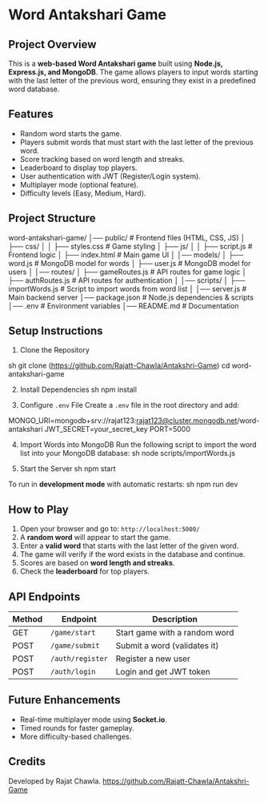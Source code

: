 # Word Antakshari Game

## Project Overview
This is a **web-based Word Antakshari game** built using **Node.js, Express.js, and MongoDB**. The game allows players to input words starting with the last letter of the previous word, ensuring they exist in a predefined word database.

## Features
- Random word starts the game.
- Players submit words that must start with the last letter of the previous word.
- Score tracking based on word length and streaks.
- Leaderboard to display top players.
- User authentication with JWT (Register/Login system).
- Multiplayer mode (optional feature).
- Difficulty levels (Easy, Medium, Hard).

##  Project Structure
word-antakshari-game/
│── public/                # Frontend files (HTML, CSS, JS)
│   ├── css/
│   │   ├── styles.css     # Game styling
│   ├── js/
│   │   ├── script.js      # Frontend logic
│   ├── index.html         # Main game UI
│
│── models/
│   ├── word.js            # MongoDB model for words
│   ├── user.js            # MongoDB model for users
│
│── routes/
│   ├── gameRoutes.js      # API routes for game logic
│   ├── authRoutes.js      # API routes for authentication
│
│── scripts/
│   ├── importWords.js     # Script to import words from word list
│
│── server.js              # Main backend server
│── package.json           # Node.js dependencies & scripts
│── .env                   # Environment variables
│── README.md              # Documentation

## Setup Instructions

1. Clone the Repository

sh
git clone (https://github.com/Rajatt-Chawla/Antakshri-Game)
cd word-antakshari-game


2. Install Dependencies
sh
npm install

3. Configure `.env` File
Create a `.env` file in the root directory and add:

MONGO_URI=mongodb+srv://rajat123:rajat123@cluster.mongodb.net/word-antakshari
JWT_SECRET=your_secret_key
PORT=5000


4. Import Words into MongoDB
Run the following script to import the word list into your MongoDB database:
sh
node scripts/importWords.js

5. Start the Server
sh
npm start

To run in **development mode** with automatic restarts:
sh
npm run dev



## How to Play
1. Open your browser and go to: `http://localhost:5000/`
2. A **random word** will appear to start the game.
3. Enter a **valid word** that starts with the last letter of the given word.
4. The game will verify if the word exists in the database and continue.
5. Scores are based on **word length and streaks**.
6. Check the **leaderboard** for top players.

## API Endpoints
| Method | Endpoint        | Description |
|--------|---------------|-------------|
| GET    | `/game/start` | Start game with a random word |
| POST   | `/game/submit` | Submit a word (validates it) |
| POST   | `/auth/register` | Register a new user |
| POST   | `/auth/login` | Login and get JWT token |


## Future Enhancements
- Real-time multiplayer mode using **Socket.io**.
- Timed rounds for faster gameplay.
- More difficulty-based challenges.

## Credits
Developed by Rajat Chawla.
https://github.com/Rajatt-Chawla/Antakshri-Game
